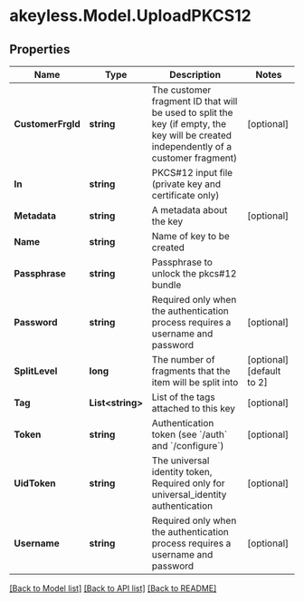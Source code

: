 # akeyless.Model.UploadPKCS12

## Properties

Name | Type | Description | Notes
------------ | ------------- | ------------- | -------------
**CustomerFrgId** | **string** | The customer fragment ID that will be used to split the key (if empty, the key will be created independently of a customer fragment) | [optional] 
**In** | **string** | PKCS#12 input file (private key and certificate only) | 
**Metadata** | **string** | A metadata about the key | [optional] 
**Name** | **string** | Name of key to be created | 
**Passphrase** | **string** | Passphrase to unlock the pkcs#12 bundle | 
**Password** | **string** | Required only when the authentication process requires a username and password | [optional] 
**SplitLevel** | **long** | The number of fragments that the item will be split into | [optional] [default to 2]
**Tag** | **List&lt;string&gt;** | List of the tags attached to this key | [optional] 
**Token** | **string** | Authentication token (see &#x60;/auth&#x60; and &#x60;/configure&#x60;) | [optional] 
**UidToken** | **string** | The universal identity token, Required only for universal_identity authentication | [optional] 
**Username** | **string** | Required only when the authentication process requires a username and password | [optional] 

[[Back to Model list]](../README.md#documentation-for-models) [[Back to API list]](../README.md#documentation-for-api-endpoints) [[Back to README]](../README.md)

